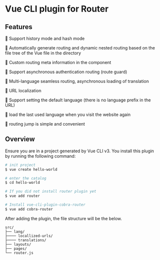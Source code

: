 # Vue CLI plugin for Router

## Features

:watermelon: Support history mode and hash mode

:pushpin: Automatically generate routing and dynamic nested routing based on the file tree of the Vue file in the directory

:doughnut: Custom routing meta information in the component

:hammer: Support asynchronous authentication routing (route guard)

:pizza: Multi-language seamless routing, asynchronous loading of translation

:violin: URL localization

:gun: Support setting the default language (there is no language prefix in the URL)

:meat_on_bone: load the last used language when you visit the website again

:sake: routing jump is simple and convenient

## Overview

Ensure you are in a project generated by Vue CLI v3. You install this plugin by running the following command:

``` sh
# init project
$ vue create hello-world

# enter the catalog
$ cd hello-world

# If you did not install router plugin yet
$ vue add router

# Install vue-cli-plugin-cobra-router
$ vue add cobra-router
```

After adding the plugin, the file structure will be the below.

```
src/
├── lang/
├──── locallized-urls/
├──── translations/
├── layouts/
├── pages/
└── router.js
```
